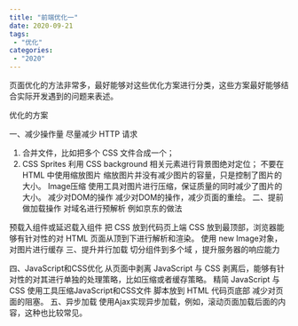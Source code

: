 ```yaml
---
title: "前端优化一"
date: 2020-09-21
tags:
 - "优化"
categories:
 - "2020"
---
```


页面优化的方法非常多，最好能够对这些优化方案进行分类，这些方案最好能够结合实际开发遇到的问题来表述。

优化的方案

一、减少操作量
尽量减少 HTTP 请求
1) 合并文件，比如把多个 CSS 文件合成一个； 
2) CSS Sprites 利用 CSS background 相关元素进行背景图绝对定位； 
 不要在 HTML 中使用缩放图片
缩放图片并没有减少图片的容量，只是控制了图片的大小。
Image压缩
使用工具对图片进行压缩，保证质量的同时减少了图片的大小。
减少对DOM的操作
减少对DOM的操作，减少页面的重绘。
二、提前做加载操作
对域名进行预解析
例如京东的做法
<link rel="dns-prefetch" href="//misc.360buyimg.com" />  
预载入组件或延迟载入组件
把 CSS 放到代码页上端 
CSS 放到最顶部，浏览器能够有针对性的对 HTML 页面从顶到下进行解析和渲染。
使用 new Image对象，对图片进行缓存
三、提升并行加载
切分组件到多个域 ，提升服务器的响应能力

四、JavaScript和CSS优化
从页面中剥离 JavaScript 与 CSS
剥离后，能够有针对性的对其进行单独的处理策略，比如压缩或者缓存策略。
精简 JavaScript 与 CSS 
使用工具压缩JavaScript和CSS文件
脚本放到 HTML 代码页底部
减少对页面的阻塞。
五、异步加载
  使用Ajax实现异步加载，例如，滚动页面加载后面的内容，这种也比较常见。